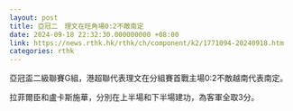```yaml
---
layout: post
title: 亞冠二　理文在旺角場0:2不敵南定
date: 2024-09-18 22:32:30.000000000 +08:00
link: https://news.rthk.hk/rthk/ch/component/k2/1771094-20240918.htm
categories: rthk
---
```


亞冠盃二級聯賽G組，港超聯代表理文在分組賽首戰主場0:2不敵越南代表南定。

拉菲爾臣和盧卡斯施華，分別在上半場和下半場建功，為客軍全取3分。
